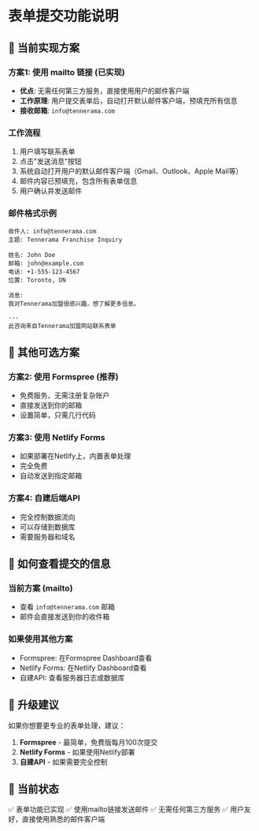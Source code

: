 # 表单提交功能说明

## 🎯 当前实现方案

### 方案1: 使用 mailto 链接 (已实现)
- **优点**: 无需任何第三方服务，直接使用用户的邮件客户端
- **工作原理**: 用户提交表单后，自动打开默认邮件客户端，预填充所有信息
- **接收邮箱**: `info@tennerama.com`

### 工作流程
1. 用户填写联系表单
2. 点击"发送消息"按钮
3. 系统自动打开用户的默认邮件客户端（Gmail、Outlook、Apple Mail等）
4. 邮件内容已预填充，包含所有表单信息
5. 用户确认并发送邮件

### 邮件格式示例
```
收件人: info@tennerama.com
主题: Tennerama Franchise Inquiry

姓名: John Doe
邮箱: john@example.com
电话: +1-555-123-4567
位置: Toronto, ON

消息:
我对Tennerama加盟很感兴趣，想了解更多信息。

---
此咨询来自Tennerama加盟网站联系表单
```

## 🔧 其他可选方案

### 方案2: 使用 Formspree (推荐)
- 免费服务，无需注册复杂账户
- 直接发送到你的邮箱
- 设置简单，只需几行代码

### 方案3: 使用 Netlify Forms
- 如果部署在Netlify上，内置表单处理
- 完全免费
- 自动发送到指定邮箱

### 方案4: 自建后端API
- 完全控制数据流向
- 可以存储到数据库
- 需要服务器和域名

## 📧 如何查看提交的信息

### 当前方案 (mailto)
- 查看 `info@tennerama.com` 邮箱
- 邮件会直接发送到你的收件箱

### 如果使用其他方案
- Formspree: 在Formspree Dashboard查看
- Netlify Forms: 在Netlify Dashboard查看
- 自建API: 查看服务器日志或数据库

## 🚀 升级建议

如果你想要更专业的表单处理，建议：

1. **Formspree** - 最简单，免费版每月100次提交
2. **Netlify Forms** - 如果使用Netlify部署
3. **自建API** - 如果需要完全控制

## 📝 当前状态
✅ 表单功能已实现
✅ 使用mailto链接发送邮件
✅ 无需任何第三方服务
✅ 用户友好，直接使用熟悉的邮件客户端 
